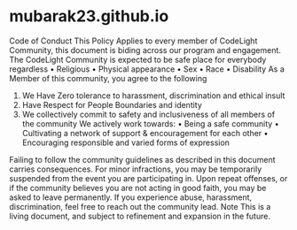 # mubarak23.github.io

Code of Conduct
This Policy Applies to every member of CodeLight Community, this document is biding across our program and engagement.
The CodeLight Community is expected to be safe place for everybody regardless
•	Religious
•	Physical appearance
•	Sex
•	Race
•	Disability
As a Member of this community, you agree to the following
1.	We Have Zero tolerance to harassment, discrimination and ethical insult
2.	Have Respect for People Boundaries and identity
3.	We collectively commit to safety and inclusiveness of all members of the community
We actively work towards:
•	Being a safe community
•	Cultivating a network of support & encouragement for each other
•	Encouraging responsible and varied forms of expression

Failing to follow the community guidelines as described in this document carries consequences. For minor infractions, you may be temporarily suspended from the event you are participating in. Upon repeat offenses, or if the community believes you are not acting in good faith, you may be asked to leave permanently.
If you experience abuse, harassment, discrimination, feel free to reach out the community lead.
Note
This is a living document, and subject to refinement and expansion in the future.

